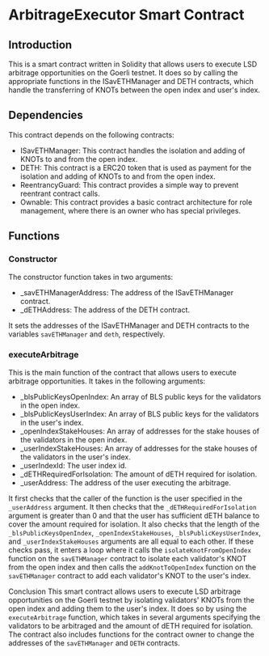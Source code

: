 ArbitrageExecutor Smart Contract
================================

Introduction
------------

This is a smart contract written in Solidity that allows users to execute LSD arbitrage opportunities on the Goerli testnet. It does so by calling the appropriate functions in the ISavETHManager and DETH contracts, which handle the transferring of KNOTs between the open index and user's index.

Dependencies
------------

This contract depends on the following contracts:

-   ISavETHManager: This contract handles the isolation and adding of KNOTs to and from the open index.
-   DETH: This contract is a ERC20 token that is used as payment for the isolation and adding of KNOTs to and from the open index.
-   ReentrancyGuard: This contract provides a simple way to prevent reentrant contract calls.
-   Ownable: This contract provides a basic contract architecture for role management, where there is an owner who has special privileges.

Functions
---------

### Constructor

The constructor function takes in two arguments:

-   _savETHManagerAddress: The address of the ISavETHManager contract.
-   _dETHAddress: The address of the DETH contract.

It sets the addresses of the ISavETHManager and DETH contracts to the variables `savETHManager` and `deth`, respectively.

### executeArbitrage

This is the main function of the contract that allows users to execute arbitrage opportunities. It takes in the following arguments:

-   _blsPublicKeysOpenIndex: An array of BLS public keys for the validators in the open index.
-   _blsPublicKeysUserIndex: An array of BLS public keys for the validators in the user's index.
-   _openIndexStakeHouses: An array of addresses for the stake houses of the validators in the open index.
-   _userIndexStakeHouses: An array of addresses for the stake houses of the validators in the user's index.
-   _userIndexId: The user index id.
-   _dETHRequiredForIsolation: The amount of dETH required for isolation.
-   _userAddress: The address of the user executing the arbitrage.

It first checks that the caller of the function is the user specified in the `_userAddress` argument. It then checks that the `_dETHRequiredForIsolation` argument is greater than 0 and that the user has sufficient dETH balance to cover the amount required for isolation. It also checks that the length of the `_blsPublicKeysOpenIndex`, `_openIndexStakeHouses`, `_blsPublicKeysUserIndex`, and `_userIndexStakeHouses` arguments are all equal to each other. If these checks pass, it enters a loop where it calls the `isolateKnotFromOpenIndex` function on the `savETHManager` contract to isolate each validator's KNOT from the open index and then calls the `addKnotToOpenIndex` function on the `savETHManager` contract to add each validator's KNOT to the user's index.

Conclusion 
This smart contract allows users to execute LSD arbitrage opportunities on the Goerli testnet by isolating validators' KNOTs from the open index and adding them to the user's index. It does so by using the `executeArbitrage` function, which takes in several arguments specifying the validators to be arbitraged and the amount of dETH required for isolation. The contract also includes functions for the contract owner to change the addresses of the `savETHManager` and `DETH` contracts.